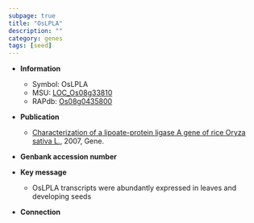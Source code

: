 ```yaml
---
subpage: true
title: "OsLPLA"
description: ""
category: genes
tags: [seed]
---
```


* **Information**  
    + Symbol: OsLPLA  
    + MSU: [LOC_Os08g33810](http://rice.plantbiology.msu.edu/cgi-bin/ORF_infopage.cgi?orf=LOC_Os08g33810)  
    + RAPdb: [Os08g0435800](http://rapdb.dna.affrc.go.jp/viewer/gbrowse_details/irgsp1?name=Os08g0435800)  

* **Publication**  
    + [Characterization of a lipoate-protein ligase A gene of rice Oryza sativa L.](http://www.ncbi.nlm.nih.gov/pubmed?term=Characterization+of+a+lipoate-protein+ligase+A+gene+of+rice+Oryza+sativa+L.%5BTitle%5D), 2007, Gene.

* **Genbank accession number**  

* **Key message**  
    + OsLPLA transcripts were abundantly expressed in leaves and developing seeds

* **Connection**  



